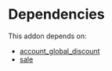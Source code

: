 # Dependencies

This addon depends on:

- [account_global_discount](https://github.com/bringout/oca-financial)
- [sale](https://github.com/bringout/oca-ocb-sale/tree/b79cef0fc454482466e93989011360a14a738822/odoo-bringout-oca-ocb-sale)
